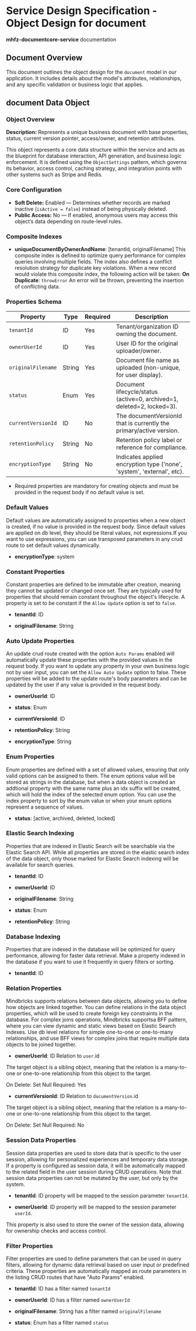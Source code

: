 # Service Design Specification - Object Design for document

**mhfz-documentcore-service** documentation

## Document Overview

This document outlines the object design for the `document` model in our application. It includes details about the model's attributes, relationships, and any specific validation or business logic that applies.

## document Data Object

### Object Overview

**Description:** Represents a unique business document with base properties, status, current version pointer, access/owner, and retention attributes.

This object represents a core data structure within the service and acts as the blueprint for database interaction, API generation, and business logic enforcement.
It is defined using the `ObjectSettings` pattern, which governs its behavior, access control, caching strategy, and integration points with other systems such as Stripe and Redis.

### Core Configuration

- **Soft Delete:** Enabled — Determines whether records are marked inactive (`isActive = false`) instead of being physically deleted.
- **Public Access:** No — If enabled, anonymous users may access this object’s data depending on route-level rules.

### Composite Indexes

- **uniqueDocumentByOwnerAndName**: [tenantId, originalFilename]
  This composite index is defined to optimize query performance for complex queries involving multiple fields.
  The index also defines a conflict resolution strategy for duplicate key violations.
  When a new record would violate this composite index, the following action will be taken:
  **On Duplicate**: `throwError`
  An error will be thrown, preventing the insertion of conflicting data.

### Properties Schema

| Property           | Type   | Required | Description                                                                                    |
| ------------------ | ------ | -------- | ---------------------------------------------------------------------------------------------- |
| `tenantId`         | ID     | Yes      | Tenant/organization ID owning the document.                                                    |
| `ownerUserId`      | ID     | Yes      | User ID for the original uploader/owner.                                                       |
| `originalFilename` | String | Yes      | Document file name as uploaded (non-unique, for user display).                                 |
| `status`           | Enum   | Yes      | Document lifecycle/status (active=0, archived=1, deleted=2, locked=3).                         |
| `currentVersionId` | ID     | No       | The documentVersionId that is currently the primary/active version.                            |
| `retentionPolicy`  | String | No       | Retention policy label or reference for compliance.                                            |
| `encryptionType`   | String | No       | Indicates applied encryption type (&#39;none&#39;, &#39;system&#39;, &#39;external&#39;, etc). |

- Required properties are mandatory for creating objects and must be provided in the request body if no default value is set.

### Default Values

Default values are automatically assigned to properties when a new object is created, if no value is provided in the request body.
Since default values are applied on db level, they should be literal values, not expressions.If you want to use expressions, you can use transposed parameters in any crud route to set default values dynamically.

- **encryptionType**: system

### Constant Properties

Constant properties are defined to be immutable after creation, meaning they cannot be updated or changed once set. They are typically used for properties that should remain constant throughout the object's lifecycle.
A property is set to be constant if the `Allow Update` option is set to `false`.

- **tenantId**: ID

- **originalFilename**: String

### Auto Update Properties

An update crud route created with the option `Auto Params` enabled will automatically update these properties with the provided values in the request body.
If you want to update any property in your own business logic not by user input, you can set the `Allow Auto Update` option to false.
These properties will be added to the update route's body parameters and can be updated by the user if any value is provided in the request body.

- **ownerUserId**: ID

- **status**: Enum

- **currentVersionId**: ID

- **retentionPolicy**: String

- **encryptionType**: String

### Enum Properties

Enum properties are defined with a set of allowed values, ensuring that only valid options can be assigned to them.
The enum options value will be stored as strings in the database,
but when a data object is created an addtional property with the same name plus an idx suffix will be created, which will hold the index of the selected enum option.
You can use the index property to sort by the enum value or when your enum options represent a sequence of values.

- **status**: [active, archived, deleted, locked]

### Elastic Search Indexing

Properties that are indexed in Elastic Search will be searchable via the Elastic Search API. While all properties are stored in the elastic search index of the data object, only those marked for Elastic Search indexing will be available for search queries.

- **tenantId**: ID

- **ownerUserId**: ID

- **originalFilename**: String

- **status**: Enum

- **retentionPolicy**: String

### Database Indexing

Properties that are indexed in the database will be optimized for query performance, allowing for faster data retrieval.
Make a property indexed in the database if you want to use it frequently in query filters or sorting.

- **tenantId**: ID

### Relation Properties

Mindbricks supports relations between data objects, allowing you to define how objects are linked together.
You can define relations in the data object properties, which will be used to create foreign key constraints in the database.
For complex joins operations, Mindbricks supportsa BFF pattern, where you can view dynamic and static views based on Elastic Search Indexes.
Use db level relations for simple one-to-one or one-to-many relationships, and use BFF views for complex joins that require multiple data objects to be joined together.

- **ownerUserId**: ID
  Relation to `user`.id

The target object is a sibling object, meaning that the relation is a many-to-one or one-to-one relationship from this object to the target.

On Delete: Set Null
Required: Yes

- **currentVersionId**: ID
  Relation to `documentVersion`.id

The target object is a sibling object, meaning that the relation is a many-to-one or one-to-one relationship from this object to the target.

On Delete: Set Null
Required: No

### Session Data Properties

Session data properties are used to store data that is specific to the user session, allowing for personalized experiences and temporary data storage.
If a property is configured as session data, it will be automatically mapped to the related field in the user session during CRUD operations.
Note that session data properties can not be mutated by the user, but only by the system.

- **tenantId**: ID property will be mapped to the session parameter `tenantId`.

- **ownerUserId**: ID property will be mapped to the session parameter `userId`.

This property is also used to store the owner of the session data, allowing for ownership checks and access control.

### Filter Properties

Filter properties are used to define parameters that can be used in query filters, allowing for dynamic data retrieval based on user input or predefined criteria.
These properties are automatically mapped as route parameters in the listing CRUD routes that have "Auto Params" enabled.

- **tenantId**: ID has a filter named `tenantId`

- **ownerUserId**: ID has a filter named `ownerUserId`

- **originalFilename**: String has a filter named `originalFilename`

- **status**: Enum has a filter named `status`
